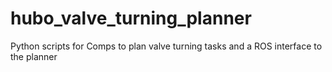 hubo_valve_turning_planner
==========================

Python scripts for Comps to plan valve turning tasks and a ROS interface to the planner
